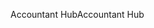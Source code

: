<span data-ttu-id="0cf4e-101">Accountant Hub</span><span class="sxs-lookup"><span data-stu-id="0cf4e-101">Accountant Hub</span></span>
